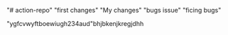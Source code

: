 "# action-repo" "first changes"
"My changes"
"bugs issue"
"ficing bugs"

"ygfcvwyftboewiugh234aud"bhjbkenjkregjdhh